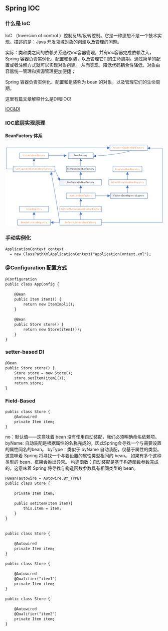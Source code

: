 ## Spring IOC

### 什么是 IoC
IoC （Inversion of control ）控制反转/反转控制。它是一种思想不是一个技术实现。描述的是：Java 开发领域对象的创建以及管理的问题。

实际：类和类之间的依赖关系通过ioc容器管理，并有ioc容器完成依赖注入，Spring 容器负责实例化、配置和组装，以及管理它们的生命周期。通过简单的配置或者注解方式就可以实现对象创建。
从而实现，降低代码耦合性降低，对象由容器统一管理和资源管理更加便捷；

Spring 容器负责实例化、配置和组装称为 bean 的对象，以及管理它们的生命周期。

这里有篇文章解释什么是DI和IOC! 

[IOC&DI](https://www.baeldung.com/inversion-control-and-dependency-injection-in-spring)

### IOC底层实现原理

#### BeanFactory 体系
![BeanFactory 体系](https://github.com/Teahel/JavaLine/blob/main/image/beanfactory.png)


### 手动实例化

```
ApplicationContext context
  = new ClassPathXmlApplicationContext("applicationContext.xml");
```

### @Configuration 配置方式

```
@Configuration
public class AppConfig {

    @Bean
    public Item item1() {
        return new ItemImpl1();
    }

    @Bean
    public Store store() {
        return new Store(item1());
    }
}
```
### setter-based DI

```
@Bean
public Store store() {
    Store store = new Store();
    store.setItem(item1());
    return store;
}
```

### Field-Based
```
public class Store {
    @Autowired
    private Item item; 
}
```

no：默认值——这意味着 bean 没有使用自动装配，我们必须明确命名依赖项。
byName: 自动装配是根据属性的名称完成的，因此Spring会寻找一个与需要设置的属性同名的bean。
byType：类似于 byName 自动装配，仅基于属性的类型。 这意味着 Spring 将寻找一个与要设置的属性类型相同的 bean。 如果有多个这种类型的 bean，框架会抛出异常。
构造函数：自动装配是基于构造函数参数完成的，这意味着 Spring 将寻找与构造函数参数具有相同类型的 bean。

```
@Bean(autowire = Autowire.BY_TYPE)
public class Store {
    
    private Item item;

    public setItem(Item item){
        this.item = item;    
    }
}


public class Store {
    
    @Autowired
    private Item item;
}

public class Store {
    
    @Autowired
    @Qualifier("item1")
    private Item item;
}

public class Store {
    
    @Autowired
    @Qualifier("item2")
    private Item item;
}
```



